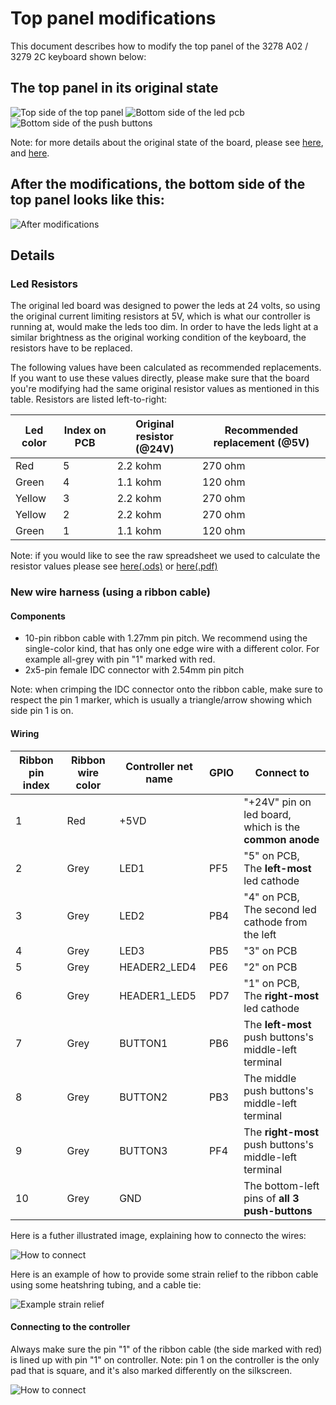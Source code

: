 # Top panel modifications

This document describes how to modify the top panel of the 3278 A02 / 3279 2C keyboard shown below:

## The top panel in its original state
![Top side of the top panel](images/top_panel_top.png)
![Bottom side of the led pcb](images/bottom_of_led_board.jpg)
![Bottom side of the push buttons](images/bottom_of_push_buttons.jpg)

Note: for more details about the original state of the board, please see [here](images/original_wire_harness_leds_and_buttons.pdf), and [here](images/bottom_of_push_buttons_annotated.jpg).

## After the modifications, the bottom side of the top panel looks like this:
![After modifications](images/after_modifications.jpg)

## Details

### Led Resistors

The original led board was designed to power the leds at 24 volts, so using the original current limiting resistors
at 5V, which is what our controller is running at, would make the leds too dim. In order to have the leds light at
a similar brightness as the original working condition of the keyboard, the resistors have to be replaced.

The following values have been calculated as recommended replacements. If you want to use these values
directly, please make sure that the board you're modifying had the same original resistor values as mentioned
in this table. Resistors are listed left-to-right:

| Led color | Index on PCB | Original resistor (@24V) | Recommended replacement (@5V) |
|-----------|--------------|--------------------------|-------------------------------|
| Red       | 5            | 2.2 kohm                 | 270 ohm                       |
| Green     | 4            | 1.1 kohm                 | 120 ohm                       |
| Yellow    | 3            | 2.2 kohm                 | 270 ohm                       |
| Yellow    | 2            | 2.2 kohm                 | 270 ohm                       |
| Green     | 1            | 1.1 kohm                 | 120 ohm                       |

Note: if you would like to see the raw spreadsheet we used to calculate the resistor values please see [here(.ods)](images/3278%20top%20panel%20led%20current%20limiting%20resistors.ods) or [here(.pdf)](images/3278%20top%20panel%20led%20current%20limiting%20resistors.pdf)

### New wire harness (using a ribbon cable)

#### Components

* 10-pin ribbon cable with 1.27mm pin pitch. We recommend using the single-color kind, that has only one edge wire with a different color. For example all-grey with pin "1" marked with red.
* 2x5-pin female IDC connector with 2.54mm pin pitch

Note: when crimping the IDC connector onto the ribbon cable, make sure to respect the pin 1 marker, which is usually a triangle/arrow showing which side pin 1 is on.

#### Wiring

| Ribbon pin index | Ribbon wire color | Controller net name | GPIO | Connect to                                             |
|------------------|-------------------|---------------------|------|--------------------------------------------------------|
| 1                | Red               | +5VD                |      | "+24V" pin on led board, which is the **common anode** |
| 2                | Grey              | LED1                | PF5  | "5" on PCB, The **left-most** led cathode              |
| 3                | Grey              | LED2                | PB4  | "4" on PCB, The second led cathode from the left       |
| 4                | Grey              | LED3                | PB5  | "3" on PCB                                             |
| 5                | Grey              | HEADER2_LED4        | PE6  | "2" on PCB                                             |
| 6                | Grey              | HEADER1_LED5        | PD7  | "1" on PCB, The **right-most** led cathode             |
| 7                | Grey              | BUTTON1             | PB6  | The **left-most** push buttons's middle-left terminal  |
| 8                | Grey              | BUTTON2             | PB3  | The middle push buttons's middle-left terminal         |
| 9                | Grey              | BUTTON3             | PF4  | The **right-most** push buttons's middle-left terminal |
| 10               | Grey              | GND                 |      | The bottom-left pins of **all 3 push-buttons**         |

Here is a futher illustrated image, explaining how to connecto the wires:

![How to connect](images/how_to_connect_to_top_panel.png)

Here is an example of how to provide some strain relief to the ribbon cable using some heatshring tubing, and a cable tie:

![Example strain relief](images/example_strain_relief.jpg)

#### Connecting to the controller

Always make sure the pin "1" of the ribbon cable (the side marked with red) is lined up with pin "1" on controller.
Note: pin 1 on the controller is the only pad that is square, and it's also marked differently on the silkscreen.

![How to connect](images/how_to_connect_to_controller.jpg)